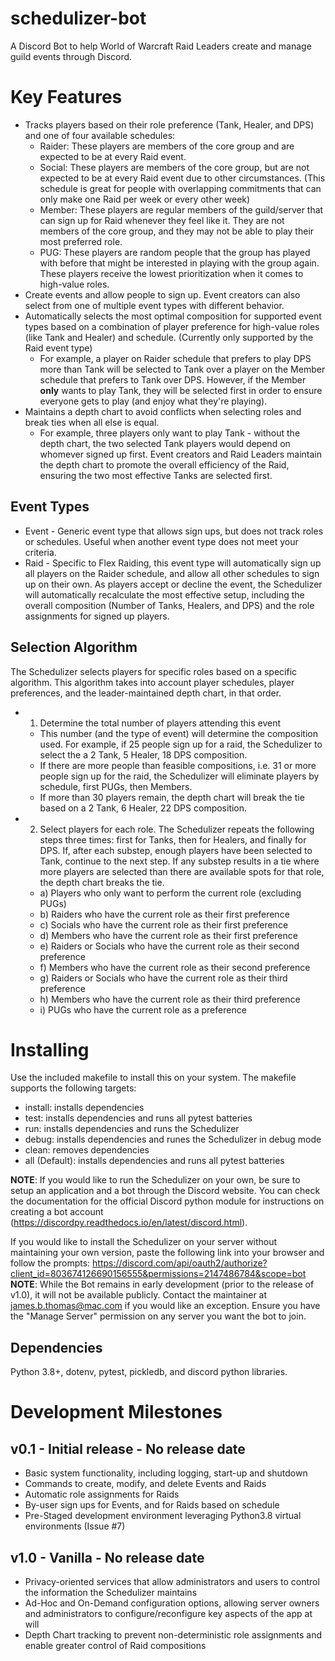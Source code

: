# schedulizer-bot
A Discord Bot to help World of Warcraft Raid Leaders create and manage guild events through Discord.

# Key Features
* Tracks players based on their role preference (Tank, Healer, and DPS) and one of four available schedules:
  * Raider: These players are members of the core group and are expected to be at every Raid event.
  * Social: These players are members of the core group, but are not expected to be at every Raid event due to other circumstances. (This schedule is great for people with overlapping commitments that can only make one Raid per week or every other week)
  * Member: These players are regular members of the guild/server that can sign up for Raid whenever they feel like it. They are not members of the core group, and they may not be able to play their most preferred role.
  * PUG: These players are random people that the group has played with before that might be interested in playing with the group again. These players receive the lowest prioritization when it comes to high-value roles.
* Create events and allow people to sign up. Event creators can also select from one of multiple event types with different behavior.
* Automatically selects the most optimal composition for supported event types based on a combination of player preference for high-value roles (like Tank and Healer) and schedule. (Currently only supported by the Raid event type)
  * For example, a player on Raider schedule that prefers to play DPS more than Tank will be selected to Tank over a player on the Member schedule that prefers to Tank over DPS. However, if the Member **only** wants to play Tank, they will be selected first in order to ensure everyone gets to play (and enjoy what they're playing).
* Maintains a depth chart to avoid conflicts when selecting roles and break ties when all else is equal.
  * For example, three players only want to play Tank - without the depth chart, the two selected Tank players would depend on whomever signed up first. Event creators and Raid Leaders maintain the depth chart to promote the overall efficiency of the Raid, ensuring the two most effective Tanks are selected first.

## Event Types
* Event - Generic event type that allows sign ups, but does not track roles or schedules. Useful when another event type does not meet your criteria. 
* Raid - Specific to Flex Raiding, this event type will automatically sign up all players on the Raider schedule, and allow all other schedules to sign up on their own. As players accept or decline the event, the Schedulizer will automatically recalculate the most effective setup, including the overall composition (Number of Tanks, Healers, and DPS) and the role assignments for signed up players.

## Selection Algorithm
The Schedulizer selects players for specific roles based on  a specific algorithm. This algorithm takes into account player schedules, player preferences, and the leader-maintained depth chart, in that order.
* 1) Determine the total number of players attending this event
  * This number (and the type of event) will determine the composition used. For example, if 25 people sign up for a raid, the Schedulizer to select the a 2 Tank, 5 Healer, 18 DPS composition.
  * If there are more people than feasible compositions, i.e. 31 or more people sign up for the raid, the Schedulizer will eliminate players by schedule, first PUGs, then Members.
  * If more than 30 players remain, the depth chart will break the tie based on a 2 Tank, 6 Healer, 22 DPS composition.
* 2) Select players for each role. The Schedulizer repeats the following steps three times: first for Tanks, then for Healers, and finally for DPS. If, after each substep, enough players have been selected to Tank, continue to the next step. If any substep results in a tie where more players are selected than there are available spots for that role, the depth chart breaks the tie.
  * a) Players who only want to perform the current role (excluding PUGs)
  * b) Raiders who have the current role as their first preference
  * c) Socials who have the current role as their first preference
  * d) Members who have the current role as their first preference
  * e) Raiders or Socials who have the current role as their second preference
  * f) Members who have the current role as their second preference
  * g) Raiders or Socials who have the current role as their third preference
  * h) Members who have the current role as their third preference
  * i) PUGs who have the current role as a preference

# Installing
Use the included makefile to install this on your system. The makefile supports the following targets:
* install: installs dependencies
* test: installs dependencies and runs all pytest batteries
* run: installs dependencies and runs the Schedulizer
* debug: installs dependencies and runes the Schedulizer in debug mode
* clean: removes dependencies
* all (Default): installs dependencies and runs all pytest batteries

**NOTE**: If you would like to run the Schedulizer on your own, be sure to setup an application and a bot through the Discord website. You can check the documentation for the official Discord python module for instructions on creating a bot account (https://discordpy.readthedocs.io/en/latest/discord.html).

If you would like to install the Schedulizer on your server without maintaining your own version, paste the following link into your browser and follow the prompts: https://discord.com/api/oauth2/authorize?client_id=803674126690156555&permissions=2147486784&scope=bot
**NOTE**: While the Bot remains in early development (prior to the release of v1.0), it will not be available publicly. Contact the maintainer at james.b.thomas@mac.com if you would like an exception.
Ensure you have the "Manage Server" permission on any server you want the bot to join.
## Dependencies
Python 3.8+, dotenv, pytest, pickledb, and discord python libraries.

# Development Milestones
## v0.1 - Initial release - No release date
* Basic system functionality, including logging, start-up and shutdown
* Commands to create, modify, and delete Events and Raids
* Automatic role assignments for Raids
* By-user sign ups for Events, and for Raids based on schedule
* Pre-Staged development environment leveraging Python3.8 virtual environments (Issue #7)
## v1.0 - Vanilla - No release date
* Privacy-oriented services that allow administrators and users to control the information the Schedulizer maintains
* Ad-Hoc and On-Demand configuration options, allowing server owners and administrators to configure/reconfigure key aspects of the app at will
* Depth Chart tracking to prevent non-deterministic role assignments and enable greater control of Raid compositions
